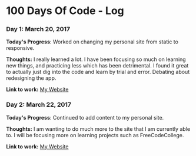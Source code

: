 # 100 Days Of Code - Log

### Day 1: March 20, 2017

**Today's Progress**: Worked on changing my personal site from static to responsive. 

**Thoughts:** I really learned a lot. I have been focusing so much on learning new things, and practicing less which has been detrimental. I found it great to actually just dig into the code and learn by trial and error. Debating about redesigning the app.

**Link to work:** [My Website](https://ngurney.github.io/evergreen/)


### Day 2: March 22, 2017

**Today's Progress**: Continued to add content to my personal site.

**Thoughts:** I am wanting to do much more to the site that I am currently able to. I will be focusing more on learning projects such as FreeCodeCollege.

**Link to work:** [My Website](https://ngurney.github.io/evergreen/)
